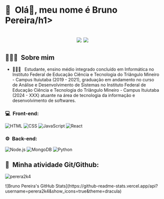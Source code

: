 <h1>👋 &nbsp;Olá👋, meu nome é Bruno Pereira/h1>
<p align="center">
<a href="https://instagram.com/perera2k4"><img src="https://img.shields.io/badge/-@perera2k4_-E4405F?style=flat-square&logo=Instagram&logoColor=white"/></a>
<a href="https://www.linkedin.com/in/bruno-pereira-carvalho/"><img src="https://img.shields.io/badge/-Bruno%20Pereira%20Carvalho-0077B5?style=flat-square&logo=Linkedin&logoColor=white"/></a>

</p>

<h2> 👨🏻‍💻 &nbsp;Sobre mim</h2>

- 👨🏻‍💻 &nbsp; Estudante, ensino médio integrado concluído em Informática no Instituto Federal de Educação Ciência e Tecnologia do Triângulo Mineiro - Campus Ituiutaba (2019 - 2021), graduação em andamento no curso de Análise e Desenvolvimento de Sistemas no Instituto Federal de Educação Ciência e Tecnologia do Triângulo Mineiro - Campus Ituiutaba (2024 - XXX) atuante na área de tecnologia da informação e desenvolvimento de softwares.

<h3>💻 &nbsp;Front-end:</h3>

![HTML](https://img.shields.io/badge/-HTML-333333?style=flat&logo=HTML5)
![CSS](https://img.shields.io/badge/-CSS-333333?style=flat&logo=CSS3&logoColor=1572B6)
![JavaScript](https://img.shields.io/badge/-JavaScript-333333?style=flat&logo=javascript)
![React](https://img.shields.io/badge/-React-333333?style=flat&logo=react)

<h3>⚙️ &nbsp;Back-end:</h3>

![Node.js](https://img.shields.io/badge/-Node.js-333333?style=flat&logo=node.js)
![MongoDB](https://img.shields.io/badge/-MongoDB-333333?style=flat&logo=mongodb)
![Python](https://img.shields.io/badge/-Python-333333?style=flat&logo=python)

<h2>🚀 &nbsp;Minha atividade Git/Github:</h2>
<p align="left"> <img src="https://komarev.com/ghpvc/?username=perera2k4&label=Profile%20views&color=0e75b6&style=flat" alt="perera2k4" /> </p>
![Bruno Pereira's GitHub Stats](https://github-readme-stats.vercel.app/api?username=perera2k4&show_icons=true&theme=dracula)
